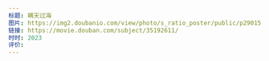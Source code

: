 ```yaml
---
标题: 瞒天过海
图片: https://img2.doubanio.com/view/photo/s_ratio_poster/public/p2901526491.webp
链接: https://movie.douban.com/subject/35192611/
时时: 2023
评价:
---
```


